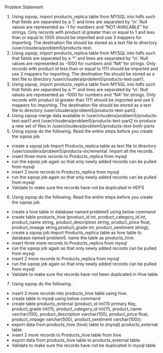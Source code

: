 Problem Statement

1. Using sqoop, import products_replica table from MYSQL into hdfs such that fields are separated by a ‘|’ and lines are separated by ‘\n’. Null values are represented as -1 for numbers and “NOT-AVAILABLE” for strings. Only records with product id greater than or equal to 1 and less than or equal to 1000 should be imported and use 3 mappers for importing. The destination file should be stored as a text file to directory  /user/cloudera/problem5/products-text.
2. Using sqoop, import products_replica table from MYSQL into hdfs such that fields are separated by a ‘*’ and lines are separated by ‘\n’. Null values are represented as -1000 for numbers and “NA” for strings. Only records with product id less than or equal to 1111 should be imported and use 2 mappers for importing. The destination file should be stored as a text file to directory  /user/cloudera/problem5/products-text-part1.
3. Using sqoop, import products_replica table from MYSQL into hdfs such that fields are separated by a ‘*’ and lines are separated by ‘\n’. Null values are represented as -1000 for numbers and “NA” for strings. Only records with product id greater than 1111 should be imported and use 5 mappers for importing. The destination file should be stored as a text file to directory  /user/cloudera/problem5/products-text-part2.
4. Using sqoop merge data available in /user/cloudera/problem5/products-text-part1 and /user/cloudera/problem5/products-text-part2 to produce a new set of files in /user/cloudera/problem5/products-text-both-parts
5. Using sqoop do the following. Read the entire steps before you create the sqoop job.
* create a sqoop job Import Products_replica table as text file to directory /user/cloudera/problem5/products-incremental. Import all the records.
* insert three more records to Products_replica from mysql
* run the sqoop job again so that only newly added records can be pulled from mysql
* insert 2 more records to Products_replica from mysql
* run the sqoop job again so that only newly added records can be pulled from mysql
* Validate to make sure the records have not be duplicated in HDFS
6. Using sqoop do the following. Read the entire steps before you create the sqoop job.
* create a hive table in database named problem5 using below command
* create table products_hive  (product_id int, product_category_id int, product_name string, product_description string, product_price float, product_imaage string,product_grade int,  product_sentiment string);
* create a sqoop job Import Products_replica table as hive table to database named problem5. name the table as products_hive.
* insert three more records to Products_replica from mysql
* run the sqoop job again so that only newly added records can be pulled from mysql
* insert 2 more records to Products_replica from mysql
* run the sqoop job again so that only newly added records can be pulled from mysql
* Validate to make sure the records have not been duplicated in Hive table
7. Using sqoop do the following. .
* insert 2 more records into products_hive table using hive.
* create table in mysql using below command
* create table products_external  (product_id int(11) primary Key, product_grade int(11), product_category_id int(11), product_name varchar(100), product_description varchar(100), product_price float, product_impage varchar(500), product_sentiment varchar(100));
* export data from products_hive (hive) table to (mysql) products_external table.
* insert 2 more records to Products_hive table from hive
* export data from products_hive table to products_external table.
* Validate to make sure the records have not be duplicated in mysql table